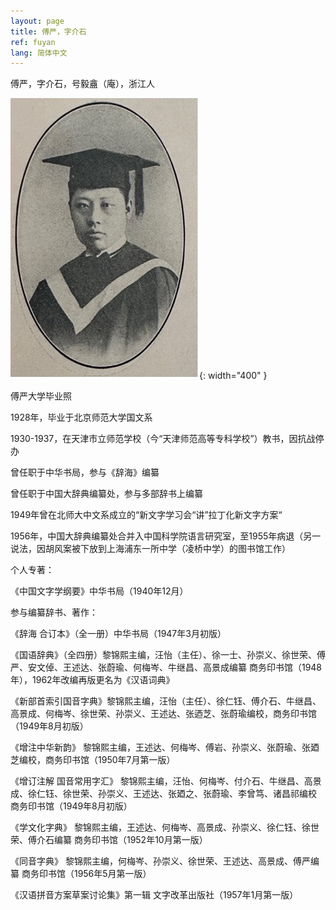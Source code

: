 ```yaml
---
layout: page
title: 傅严，字介石
ref: fuyan
lang: 简体中文
---
```


傅严，字介石，号毅盦（庵），浙江人

![image](/assets/imgs/fuyan_graduation.jpg "傅严大学毕业照"){: width="400" }

傅严大学毕业照

1928年，毕业于北京师范大学国文系

1930-1937，在天津市立师范学校（今“天津师范高等专科学校”）教书，因抗战停办

曾任职于中华书局，参与《辞海》编纂

曾任职于中国大辞典编纂处，参与多部辞书上编纂

1949年曾在北师大中文系成立的“新文字学习会“讲”拉丁化新文字方案“

1956年，中国大辞典编纂处合并入中国科学院语言研究室，至1955年病退（另一说法，因胡风案被下放到上海浦东一所中学（凌桥中学）的图书馆工作）

个人专著：

《中国文字学纲要》中华书局（1940年12月）

参与编纂辞书、著作：

《辞海 合订本》（全一册）中华书局（1947年3月初版）

《国语辞典》（全四册）黎锦熙主编，汪怡（主任）、徐一士、孙崇义、徐世荣、傅严、安文倬、王述达、张蔚瑜、何梅岑、牛继昌、高景成编纂 商务印书馆（1948年），1962年改编再版更名为《汉语词典》

《新部首索引国音字典》黎锦熙主编，汪怡（主任）、徐仁钰、傅介石、牛继昌、高景成、何梅岑、徐世荣、孙崇义、王述达、张迺芝、张蔚瑜编校，商务印书馆（1949年8月初版）

《增注中华新韵》 黎锦熙主编，王述达、何梅岑、傅岩、孙崇义、张蔚瑜、张廼芝编校，商务印书馆（1950年7月第一版）

《增订注解 国音常用字汇》
 黎锦熙主编，汪怡、何梅岑、付介石、牛继昌、高景成、徐仁钰、徐世荣、孙崇义、王述达、张廼之、张蔚瑜、李曾笃、诸昌祁编校 商务印书馆（1949年8月初版）
 
《学文化字典》 黎锦熙主编，王述达、何梅岑、高景成、孙崇义、徐仁钰、徐世荣、傅介石编纂 商务印书馆（1952年10月第一版）

《同音字典》 黎锦熙主编，何梅岑、孙崇义、徐世荣、王述达、高景成、傅严编纂 商务印书馆（1956年5月第一版）

《汉语拼音方案草案讨论集》第一辑 文字改革出版社（1957年1月第一版）
